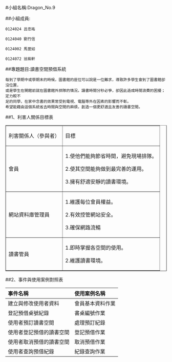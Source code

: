 #小組名稱:Dragon_No.9

##小組成員:

	0124024 呂忠祐

	0124040 劉竹信

	0124002 馬萱如

	0124072 翁紫軒

##專題題目:讀書空間預借系統

	每到了學期中或學期末的時候，圖書館的座位可以說是一位難求，導致許多學生會到了圖書館卻沒位置，
	或是學生在開館前就在圖書館外排隊的情況。讀書時間分秒必爭，卻因此造成時間浪費的困擾；定力較不
	足的同學，在家中念書的效果常受到電視、電腦等外在因素的影響而不彰。
	希望能藉由這個系統省去時間與空間的麻煩，創造一個更舒適且友善的讀書空間。


##1、利害人關係目標表

<table border="1" cellpadding="0" cellspacing="0">
    <tr>
      <td><p >利害關係人（參與者）</p></td>
      <td><p>目標</p></td>
    </tr>
    <tr>
      <td><p >會員</p></td>
      <td><p >1.使他們能夠節省時間，避免現場排隊。</p>
        <p >2.使其空間能夠做到最完善的運用。</p>
        <p >3.擁有舒適安靜的讀書環境。</p>
    </tr>
    <tr>
      <td><p >網站資料庫管理員</p></td>
      <td><p >1.維護每位會員權益。</p>
      	<p >2.有效控管網站安全。</p>
        <p >3.確保網路流暢</p></td>
    </tr>
    <tr>
      <td><p >讀書管員</p></td>
      <td><p >1.即時掌握各空間的使用。</p>
        <p >2.維護讀書環境。</p></td>
    </tr>
  </table>

##2、事件與使用案例對照表

| 事件名稱                 | 使用案例名稱     |
|:-------------------------|:-----------------|
| 建立與修改使用者資料     | 會員基本資料作業 |
| 登記預借桌號紀錄         | 書桌編號作業     |
| 使用者預訂讀書空間       | 處理預訂紀錄     |
| 使用者登記預借的讀書空間 | 登記預借作業     |
| 使用者取消預借的讀書空間 | 取消預借作業     |
| 使用者查詢預借紀錄       | 紀錄查詢作業     |
